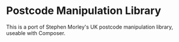 # Postcode Manipulation Library

This is a port of Stephen Morley's UK postcode manipulation library, useable with Composer.